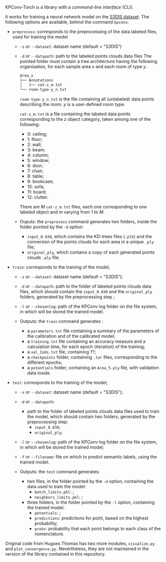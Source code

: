 
KPConv-Torch is a library with a *command-line interface* (CLI). 

It works for training a neural network model on the [S3DIS dataset](https://guochengqian.github.io/PointNeXt/examples/s3dis/). The following options are available, behind the command `kpconv`:

- `preprocess`: corresponds to the preprocessing of the data labeled files, used for training the model
    - `-s` or `--dataset`: dataset name (default = "S3DIS")    
    - `-d` or `--datapath`: path to the labeled points clouds data files
        The pointed folder must contain a tree architecture having the following organisation, for each sample area $x$ and each room of type $y$.

        ```bash
        Area_x
        ├── Annotations
        │   ├── cat-z_m.txt
        └── room-type-y_n.txt
        ```
        
        `room-type-y_n.txt` is the file containing all (unlabeled) data points describing the room. $y$ is a user-defined room type.

        `cat-s_m.txt` is a file containing the labeled data points corresponding to the $z$ object category, taken among one of the following:
        - 0: ceiling;
        - 1: floor;
        - 2: wall;
        - 3: beam;
        - 4: column;
        - 5: window;
        - 6: door;
        - 7: chair;
        - 8: table;
        - 9: bookcase;
        - 10: sofa;
        - 11: board;
        - 12: clutter.

        There are $M$ `cat-z_m.txt` files, each one corresponding to one labeled object and $m$  varying from 1 to $M$.

    - Ouputs: the `preprocess` command generates two folders, inside the folder pointed by the `-d` option:
        - `input_0.030`, which contains the KD-trees files (`.plk`) and the conversion of the points clouds for each area in a unique `.ply` file;
        - `original_ply`, which contains a copy of each generated points clouds `.ply` file.

- `train`: corresponds to the training of the model;
    - `-s` or `--dataset`: dataset name (default = "S3DIS");
    - `-d` or `--datapath`: path to the folder of labeled points clouds data files, which should contain the `input_0.030` and the `original_ply` folders, generated by the preprocessing step ;
    - `-l` or `--chosenlog`: path of the KPConv log folder on the file system, in which will be stored the trained model.

    - Outputs: the `train` command generates :
        - a `parameters.txt` file containing a summary of the parameters of the calibration and of the calibrated model;
        - a `training.txt` file containing an accuracy measure and a calculation time, for each epoch (iteration) of the training;
        - a `val_IoUs.txt` file, containing ??;
        - a `checkpoints` folder, containing `.tar` files, corresponding to the different epochs;
        - a `potentials` folder, containing an `Area_5.ply` file, with validation data inside.

- `test`: corresponds to the training of the model;
    - `-s` or `--dataset`: dataset name (default = "S3DIS");
    - `-d` or `--datapath`: 
        - path to the folder of labeled points clouds data files used to train the model, which should contain two folders, generated by the preprocessing step:
            - `input_0.030`;
            - `original_ply`;
    - `-l` or `--chosenlog`: path of the KPConv log folder on the file system, in which will be stored the trained model;
    - `-f` or `--filename`: file on which to predict semantic labels, using the trained model.

    - Outputs: the `test` command generates:
        - two files, in the folder pointed by the `-d` option, containing the data used to train the model:
            - `batch_limits.pkl`: ;
            - `neighbors_limits.pkl`: ;
        - three folders, in the folder pointed by the `-l` option, containing the trained model:
            - `potentials`: ;
            - `predictions`: predictions for point, based on the highest probability;
            - `probs`: probability that each point belongs to each class of the nomenclature.

Original code from Hugues Thomas has two more modules, `visualize.py` and `plot_convergence.py`. Nevertheless, they are not maintained in the version of the library contained in this repository.
